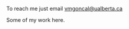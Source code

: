 To reach me just email vmgoncal@ualberta.ca

Some of my work here.

<!---
vmanvailer/vmanvailer is a ✨ special ✨ repository because its `README.md` (this file) appears on your GitHub profile.
You can click the Preview link to take a look at your changes.
--->
